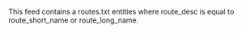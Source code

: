 This feed contains a routes.txt entities where route_desc is equal to route_short_name or route_long_name.